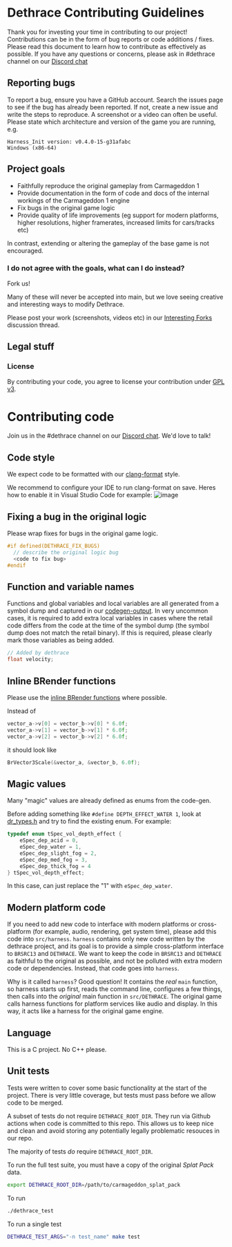 # Dethrace Contributing Guidelines
Thank you for investing your time in contributing to our project! Contributions can be in the form of bug reports or code
additions / fixes. Please read this document to learn how to contribute as effectively as possible. If you have any
questions or concerns, please ask in #dethrace channel on our [Discord chat](https://discord.gg/f5StsuP)

## Reporting bugs
To report a bug, ensure you have a GitHub account. Search the issues page to see if the bug has already been reported.
If not, create a new issue and write the steps to reproduce. A screenshot or a video can often be useful. 
Please state which architecture and version of the game you are running, e.g.
```
Harness_Init version: v0.4.0-15-g31afabc
Windows (x86-64)
```

## Project goals

- Faithfully reproduce the original gameplay from Carmageddon 1
- Provide documentation in the form of code and docs of the internal workings of the Carmageddon 1 engine
- Fix bugs in the original game logic
- Provide quality of life improvements (eg support for modern platforms, higher resolutions, higher framerates, increased limits for cars/tracks etc)

In contrast, extending or altering the gameplay of the base game is not encouraged.

### I do not agree with the goals, what can I do instead?

Fork us!

Many of these will never be accepted into main, but we love seeing creative and interesting ways to modify Dethrace.

Please post your work (screenshots, videos etc) in our [Interesting Forks](https://github.com/dethrace-labs/dethrace/discussions/categories/interesting-forks) discussion thread.


## Legal stuff

### License

By contributing your code, you agree to license your contribution under [GPL v3](https://github.com/dethrace-labs/dethrace/blob/main/LICENSE).


# Contributing code

Join us in the #dethrace channel on our [Discord chat](https://discord.gg/f5StsuP). We'd love to talk!

## Code style
We expect code to be formatted with our [clang-format](https://github.com/dethrace-labs/dethrace/blob/main/.clang-format) style. 

We recommend to configure your IDE to run clang-format on save. Heres how to enable it in Visual Studio Code for example:
![image](https://user-images.githubusercontent.com/78985374/200776372-8d5ec29d-8f39-4970-be69-7cc2abaf724d.png)

## Fixing a bug in the original logic
Please wrap fixes for bugs in the original game logic.
```c
#if defined(DETHRACE_FIX_BUGS)
  // describe the original logic bug
  <code to fix bug>
#endif
```

## Function and variable names
Functions and global variables and local variables are all generated from a symbol dump and captured in our [codegen-output](https://github.com/dethrace-labs/codegen-output). In very uncommon cases, it is required to add extra local variables in cases where the retail code differs from the code at the time of the symbol dump (the symbol dump does not match the retail binary). If this is required, please clearly mark those variables as being added.

```c
// Added by dethrace
float velocity;

```

## Inline BRender functions
Please use the [inline BRender functions](https://github.com/dethrace-labs/dethrace/blob/main/src/BRSRC13/include/brender/br_inline_funcs.h) where possible. 

Instead of
```c
vector_a->v[0] = vector_b->v[0] * 6.0f;
vector_a->v[1] = vector_b->v[1] * 6.0f;
vector_a->v[2] = vector_b->v[2] * 6.0f;
```

it should look like 
```c
BrVector3Scale(&vector_a, &vector_b, 6.0f);
```

## Magic values
Many "magic" values are already defined as enums from the code-gen. 

Before adding something like `#define DEPTH_EFFECT_WATER 1`, look at [dr_types.h](https://github.com/dethrace-labs/dethrace/blob/main/src/DETHRACE/dr_types.h) and try to find the existing enum. For example:

```c
typedef enum tSpec_vol_depth_effect {
    eSpec_dep_acid = 0,
    eSpec_dep_water = 1,
    eSpec_dep_slight_fog = 2,
    eSpec_dep_med_fog = 3,
    eSpec_dep_thick_fog = 4
} tSpec_vol_depth_effect;
```

In this case, can just replace the "1" with `eSpec_dep_water`.

## Modern platform code
If you need to add new code to interface with modern platforms or cross-platform (for example, audio, rendering, get system time), please add this code into `src/harness`. `harness` contains only new code written by the dethrace project, and its goal is to provide a simple cross-platform interface to `BRSRC13` and `DETHRACE`. We want to keep the code in `BRSRC13` and `DETHRACE` as faithful to the original as possible, and not be polluted with extra modern code or dependencies. Instead, that code goes into `harness`. 

Why is it called `harness`? Good question! It contains the _real_ `main` function, so harness starts up first, reads the command line, configures a few things, then calls into the _original_ main function in `src/DETHRACE`. The original game calls harness functions for platform services like audio and display. In this way, it acts like a harness for the original game engine.

## Language
This is a C project. No C++ please.

## Unit tests

Tests were written to cover some basic functionality at the start of the project. There is very little coverage, but tests must pass before we allow code to be merged.

A subset of tests do not require `DETHRACE_ROOT_DIR`. They run via Github actions when code is committed to this repo. This allows us to keep nice and clean and avoid storing any potentially legally problematic resouces in our repo.

The majority of tests _do_ require `DETHRACE_ROOT_DIR`. 

To run the full test suite, you must have a copy of the original *Splat Pack* data.

```sh
export DETHRACE_ROOT_DIR=/path/to/carmageddon_splat_pack
```

To run 

```sh
./dethrace_test
```

To run a single test
```sh
DETHRACE_TEST_ARGS="-n test_name" make test
```
